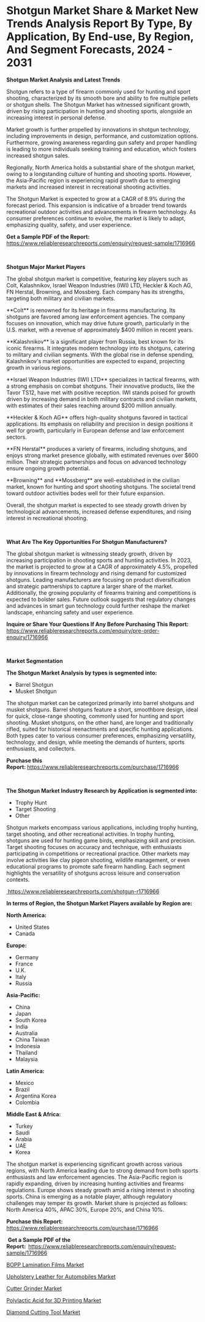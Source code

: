 <p><h1>Shotgun Market Share & Market New Trends Analysis Report By Type, By Application, By End-use, By Region, And Segment Forecasts, 2024 - 2031</h1></p><p><strong>Shotgun Market Analysis and Latest Trends</strong></p>
<p><p>Shotgun refers to a type of firearm commonly used for hunting and sport shooting, characterized by its smooth bore and ability to fire multiple pellets or shotgun shells. The Shotgun Market has witnessed significant growth, driven by rising participation in hunting and shooting sports, alongside an increasing interest in personal defense.</p><p>Market growth is further propelled by innovations in shotgun technology, including improvements in design, performance, and customization options. Furthermore, growing awareness regarding gun safety and proper handling is leading to more individuals seeking training and education, which fosters increased shotgun sales.</p><p>Regionally, North America holds a substantial share of the shotgun market, owing to a longstanding culture of hunting and shooting sports. However, the Asia-Pacific region is experiencing rapid growth due to emerging markets and increased interest in recreational shooting activities.</p><p>The Shotgun Market is expected to grow at a CAGR of 8.9% during the forecast period. This expansion is indicative of a broader trend towards recreational outdoor activities and advancements in firearm technology. As consumer preferences continue to evolve, the market is likely to adapt, emphasizing quality, safety, and user experience.</p></p>
<p><strong>Get a Sample PDF of the Report:&nbsp;</strong> <a href="https://www.reliableresearchreports.com/enquiry/request-sample/1716966?utm_campaign=37&utm_medium=2&utm_source=Github&utm_content=ia&utm_term=13102024&utm_id=shotgun">https://www.reliableresearchreports.com/enquiry/request-sample/1716966</a></p>
<p>&nbsp;</p>
<p><strong>Shotgun Major Market Players</strong></p>
<p><p>The global shotgun market is competitive, featuring key players such as Colt, Kalashnikov, Israel Weapon Industries (IWI) LTD, Heckler & Koch AG, FN Herstal, Browning, and Mossberg. Each company has its strengths, targeting both military and civilian markets.</p><p>**Colt** is renowned for its heritage in firearms manufacturing. Its shotguns are favored among law enforcement agencies. The company focuses on innovation, which may drive future growth, particularly in the U.S. market, with a revenue of approximately $400 million in recent years.</p><p>**Kalashnikov** is a significant player from Russia, best known for its iconic firearms. It integrates modern technology into its shotguns, catering to military and civilian segments. With the global rise in defense spending, Kalashnikov's market opportunities are expected to expand, projecting growth in various regions.</p><p>**Israel Weapon Industries (IWI) LTD** specializes in tactical firearms, with a strong emphasis on combat shotguns. Their innovative products, like the Tavor TS12, have met with positive reception. IWI stands poised for growth driven by increasing demand in both military contracts and civilian markets, with estimates of their sales reaching around $200 million annually.</p><p>**Heckler & Koch AG** offers high-quality shotguns favored in tactical applications. Its emphasis on reliability and precision in design positions it well for growth, particularly in European defense and law enforcement sectors.</p><p>**FN Herstal** produces a variety of firearms, including shotguns, and enjoys strong market presence globally, with estimated revenues over $600 million. Their strategic partnerships and focus on advanced technology ensure ongoing growth potential.</p><p>**Browning** and **Mossberg** are well-established in the civilian market, known for hunting and sport shooting shotguns. The societal trend toward outdoor activities bodes well for their future expansion.</p><p>Overall, the shotgun market is expected to see steady growth driven by technological advancements, increased defense expenditures, and rising interest in recreational shooting.</p></p>
<p>&nbsp;</p>
<p><strong>What Are The Key Opportunities For Shotgun Manufacturers?</strong></p>
<p><p>The global shotgun market is witnessing steady growth, driven by increasing participation in shooting sports and hunting activities. In 2023, the market is projected to grow at a CAGR of approximately 4.5%, propelled by innovations in firearm technology and rising demand for customized shotguns. Leading manufacturers are focusing on product diversification and strategic partnerships to capture a larger share of the market. Additionally, the growing popularity of firearms training and competitions is expected to bolster sales. Future outlook suggests that regulatory changes and advances in smart gun technology could further reshape the market landscape, enhancing safety and user experience.</p></p>
<p><strong>Inquire or Share Your Questions If Any Before Purchasing This Report:</strong> <a href="https://www.reliableresearchreports.com/enquiry/pre-order-enquiry/1716966?utm_campaign=37&utm_medium=2&utm_source=Github&utm_content=ia&utm_term=13102024&utm_id=shotgun">https://www.reliableresearchreports.com/enquiry/pre-order-enquiry/1716966</a></p>
<p>&nbsp;</p>
<p><strong>Market Segmentation</strong></p>
<p><strong>The Shotgun Market Analysis by types is segmented into:</strong></p>
<p><ul><li>Barrel Shotgun</li><li>Musket Shotgun</li></ul></p>
<p><p>The shotgun market can be categorized primarily into barrel shotguns and musket shotguns. Barrel shotguns feature a short, smoothbore design, ideal for quick, close-range shooting, commonly used for hunting and sport shooting. Musket shotguns, on the other hand, are longer and traditionally rifled, suited for historical reenactments and specific hunting applications. Both types cater to various consumer preferences, emphasizing versatility, technology, and design, while meeting the demands of hunters, sports enthusiasts, and collectors.</p></p>
<p><strong>Purchase this Report:&nbsp;</strong><a href="https://www.reliableresearchreports.com/purchase/1716966?utm_campaign=37&utm_medium=2&utm_source=Github&utm_content=ia&utm_term=13102024&utm_id=shotgun">https://www.reliableresearchreports.com/purchase/1716966</a></p>
<p>&nbsp;</p>
<p><strong>The Shotgun Market Industry Research by Application is segmented into:</strong></p>
<p><ul><li>Trophy Hunt</li><li>Target Shooting</li><li>Other</li></ul></p>
<p><p>Shotgun markets encompass various applications, including trophy hunting, target shooting, and other recreational activities. In trophy hunting, shotguns are used for hunting game birds, emphasizing skill and precision. Target shooting focuses on accuracy and technique, with enthusiasts participating in competitions or recreational practice. Other markets may involve activities like clay pigeon shooting, wildlife management, or even educational programs to promote safe firearm handling. Each segment highlights the versatility of shotguns across leisure and conservation contexts.</p></p>
<p><a href="https://www.reliableresearchreports.com/shotgun-r1716966?utm_campaign=37&utm_medium=2&utm_source=Github&utm_content=ia&utm_term=13102024&utm_id=shotgun">&nbsp;https://www.reliableresearchreports.com/shotgun-r1716966</a></p>
<p><strong>In terms of Region, the Shotgun Market Players available by Region are:</strong></p>
<p>
    <p> <strong> North America: </strong>
        <ul>
            <li>United States</li>
            <li>Canada</li>
        </ul>
        </p> 
    <p> <strong> Europe: </strong>
        <ul>
            <li>Germany</li>
            <li>France</li>
            <li>U.K.</li>
            <li>Italy</li>
            <li>Russia</li>
        </ul>
        </p> 
    <p> <strong> Asia-Pacific: </strong>
        <ul>
            <li>China</li>
            <li>Japan</li>
            <li>South Korea</li>
            <li>India</li>
            <li>Australia</li>
            <li>China Taiwan</li>
            <li>Indonesia</li>
            <li>Thailand</li>
            <li>Malaysia</li>
        </ul>
        </p> 
    <p> <strong> Latin America: </strong>
        <ul>
            <li>Mexico</li>
            <li>Brazil</li>
            <li>Argentina Korea</li>
            <li>Colombia</li>
        </ul>
        </p> 
    <p> <strong> Middle East & Africa: </strong>
        <ul>
            <li>Turkey</li>
            <li>Saudi</li>
            <li>Arabia</li>
            <li>UAE</li>
            <li>Korea</li>
        </ul>
    </p>
    </p>
<p><p>The shotgun market is experiencing significant growth across various regions, with North America leading due to strong demand from both sports enthusiasts and law enforcement agencies. The Asia-Pacific region is rapidly expanding, driven by increasing hunting activities and firearms regulations. Europe shows steady growth amid a rising interest in shooting sports. China is emerging as a notable player, although regulatory challenges may temper its growth. Market share is projected as follows: North America 40%, APAC 30%, Europe 20%, and China 10%.</p></p>
<p><strong>Purchase this Report: </strong><a href="https://www.reliableresearchreports.com/purchase/1716966?utm_campaign=37&utm_medium=2&utm_source=Github&utm_content=ia&utm_term=13102024&utm_id=shotgun">https://www.reliableresearchreports.com/purchase/1716966</a></p>
<p>&nbsp;<strong>Get a Sample PDF of the Report:&nbsp;&nbsp;</strong><a href="https://www.reliableresearchreports.com/enquiry/request-sample/1716966?utm_campaign=37&utm_medium=2&utm_source=Github&utm_content=ia&utm_term=13102024&utm_id=shotgun">https://www.reliableresearchreports.com/enquiry/request-sample/1716966</a></p>
<p><strong></strong></p>
<p><p><a href="https://www.linkedin.com/pulse/insights-bopp-lamination-films-industry-market-financial-status-6j1qe?utm_campaign=37&utm_medium=2&utm_source=Github&utm_content=ia&utm_term=13102024&utm_id=shotgun">BOPP Lamination Films Market</a></p><p><a href="https://www.linkedin.com/pulse/insights-upholstery-leather-automobiles-market-size-which-so4oe?utm_campaign=37&utm_medium=2&utm_source=Github&utm_content=ia&utm_term=13102024&utm_id=shotgun">Upholstery Leather for Automobiles Market</a></p><p><a href="https://issuu.com/reportprime-2/docs/cutter-grinder-market-size-2030.ppt_bee8fd0a8a7ae6?utm_campaign=37&utm_medium=2&utm_source=Github&utm_content=ia&utm_term=13102024&utm_id=shotgun">Cutter Grinder Market</a></p><p><a href="https://github.com/DianaWilson796/Market-Research-Report-List-1/blob/main/polylactic-acid-for-3d-printing-market.md?utm_campaign=37&utm_medium=2&utm_source=Github&utm_content=ia&utm_term=13102024&utm_id=shotgun">Polylactic Acid for 3D Printing Market</a></p><p><a href="https://issuu.com/reportprime-2/docs/diamond-cutting-tool-market-size-20_0c032c858daee7?utm_campaign=37&utm_medium=2&utm_source=Github&utm_content=ia&utm_term=13102024&utm_id=shotgun">Diamond Cutting Tool Market</a></p></p>